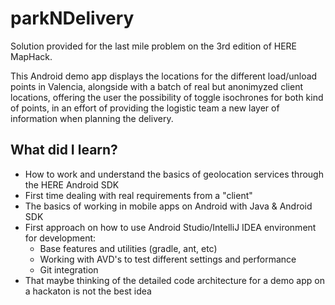 # parkNDelivery

Solution provided for the last mile problem on the 3rd edition of HERE MapHack.


This Android demo app displays the locations for the different load/unload points in Valencia, alongside with a batch of real but anonimyzed client locations, offering the user the possibility of toggle isochrones for both kind of points, in an effort of providing the logistic team a new layer of information when planning the delivery. 

## What did I learn?
- How to work and understand the basics of geolocation services through the HERE Android SDK
- First time dealing with real requirements from a "client"
- The basics of working in mobile apps on Android with Java & Android SDK
- First approach on how to use Android Studio/IntelliJ IDEA environment for development:
  - Base features and utilities (gradle, ant, etc)
  - Working with AVD's to test different settings and performance
  - Git integration 
- That maybe thinking of the detailed code architecture for a demo app on a hackaton is not the best idea
